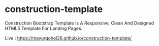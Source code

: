 # construction-template
Construction Bootstrap Template Is A Responsive, Clean And Designed HTML5 Template For Landing Pages.

Live : https://mayurgohel26.github.io/construction-template/
